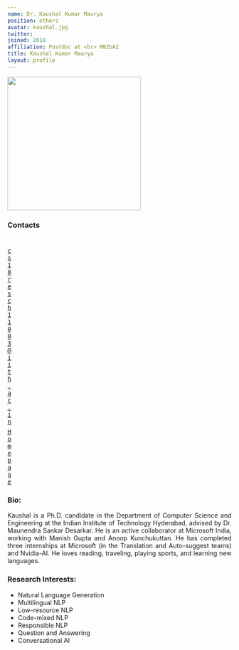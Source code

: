 ```yaml
---
name: Dr. Kaushal Kumar Maurya
position: others
avatar: kaushal.jpg
twitter: 
joined: 2018
affiliation: Postdoc at <br> MBZUAI
title: Kaushal Kumar Maurya
layout: profile
---
```


<img width="300" src="{{site.baseurl}}/images/people/{{page.avatar}}" data-action="zoom">

### Contacts

<div class="row">
<div class="col-1" style="width:5px">
    <b><a href="mailto:cs18resch11003@iith.ac.in" target="_blank"><i class="fa fa-envelope-o"></i></a></b><br>
    <span style="display: block; margin-bottom: 0.5em"></span>
    <b><a href="" target="_blank"><i class="fa fa-globe"></i></a></b>
    <span style="display: block; margin-bottom: 0.5em"></span>
</div>
<div class="col-1" style="width:5px">
    <a href="mailto:cs18resch11003@iith.ac.in" target="_blank"><samp>cs18resch11003@iith.ac.in</samp></a>
    <span style="display: block; margin-bottom: 0.5em"></span>
    <a href="https://kaushal0494.github.io/" target="_blank"><samp>Homepage</samp></a><br>
    <span style="display: block; margin-bottom: 0.5em"></span>
</div>
</div>
<span style="display: block; margin-bottom: 1em"></span>

### Bio: 
<p style="text-align: justify">
Kaushal is a Ph.D. candidate in the Department of Computer Science and Engineering at the Indian Institute of Technology Hyderabad, advised by Dr. Maunendra Sankar Desarkar. He is an active collaborator at Microsoft India, working with Manish Gupta and Anoop Kunchukuttan. He has completed three internships at Microsoft (in the Translation and Auto-suggest teams) and Nvidia-AI. He loves reading, traveling, playing sports, and learning new languages.
</p>

### Research Interests:
- Natural Language Generation
- Multilingual NLP
- Low-resource NLP
- Code-mixed NLP
- Responsible NLP
- Question and Answering
- Conversational AI

